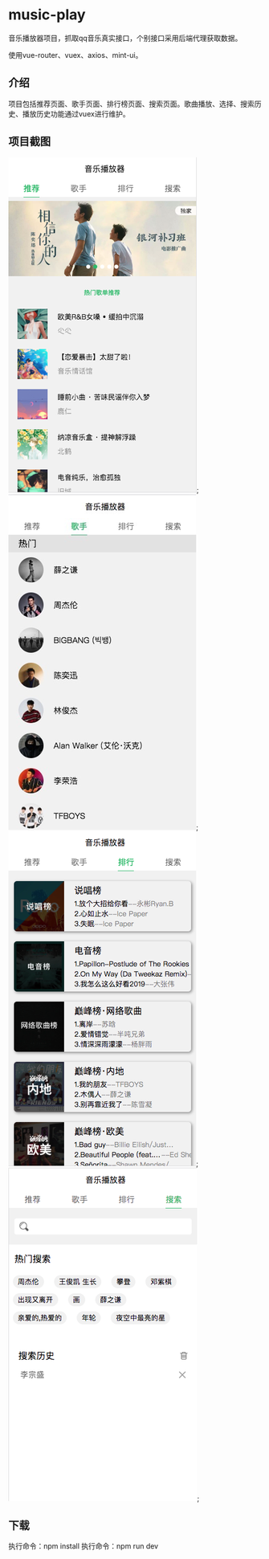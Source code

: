 # music-play

音乐播放器项目，抓取qq音乐真实接口，个别接口采用后端代理获取数据。

使用vue-router、vuex、axios、mint-ui。

## 介绍

项目包括推荐页面、歌手页面、排行榜页面、搜索页面。歌曲播放、选择、搜索历史、播放历史功能通过vuex进行维护。

## 项目截图

![avatar](/src/common/image/recommend.png);![avatar](/src/common/image/singer.png);![avatar](/src/common/image/rank.png);![avatar](/src/common/image/searchPage.png);

## 下载

执行命令：npm install
执行命令：npm run dev
